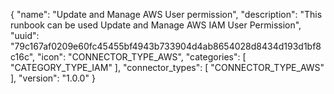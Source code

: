 {
  "name": "Update and Manage AWS User permission",
  "description": "This runbook can be used Update and Manage AWS IAM User Permission",
  "uuid": "79c167af0209e60fc45455bf4943b733904d4ab8654028d8434d193d1bf8c16c",
  "icon": "CONNECTOR_TYPE_AWS",
  "categories": [ "CATEGORY_TYPE_IAM" ],
  "connector_types": [ "CONNECTOR_TYPE_AWS" ],
  "version": "1.0.0"
}

